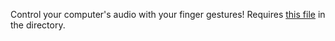 Control your computer's audio with your finger gestures! Requires [this file](https://github.com/snugpenguin968/CV-Modules/blob/main/HandTrackingModule.py) in the directory.

